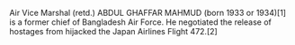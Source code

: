 Air Vice Marshal (retd.) ABDUL GHAFFAR MAHMUD (born 1933 or 1934)[1] is a former chief of Bangladesh Air Force. He negotiated the release of hostages from hijacked the Japan Airlines Flight 472.[2]
